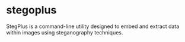 # stegoplus
StegPlus is a command-line utility designed to embed and extract data within images using steganography techniques.
